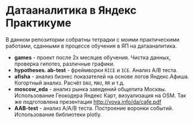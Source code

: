 # Датааналитика в Яндекс Практикуме

В данном репозитории собратны тетрадки с моими практическими работами, сданными в процессе обучения в ЯП на датааналитика.
* __games__ - проект после 2х месяцев обучения. Чистка данных, проверка гипотез, различные графики.
* __hypotheses. ab-test__ - фреймворки `RICE` и `ICE`. Анализ A/B теста.
* __afisha__ - анализ бизнес показателей на основе логов Яндекс.Афиша. Когортный анализ. Расчёт `DAU`, `MAU`, `RR` и т.д.
* __moscow_eda__ - анализ рынка заведений общепита Москвы. Использование Геокодера Яндекс Карт, визуализация на OSM. Так же подготовлена презентация http://vova.info/da/cafe.pdf
* __AAB-test__ - анализ A/A/B теста. Построение воронки событий. Использование библиотеки plotly.
